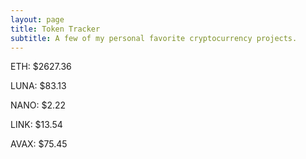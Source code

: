 ```yaml
---
layout: page
title: Token Tracker
subtitle: A few of my personal favorite cryptocurrency projects.
---
```


<!--BEGINCRYPTOINPUT-->
ETH: $2627.36

LUNA: $83.13

NANO: $2.22

LINK: $13.54

AVAX: $75.45

<!--ENDCRYPTOINPUT-->
